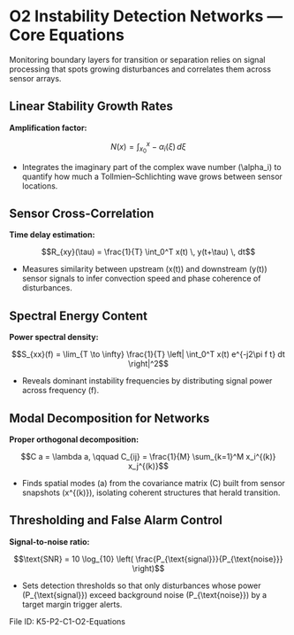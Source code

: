 # O2 Instability Detection Networks — Core Equations

Monitoring boundary layers for transition or separation relies on signal processing that spots growing disturbances and correlates them across sensor arrays.

## Linear Stability Growth Rates
**Amplification factor:**

$$N(x) = \int_{x_0}^{x} -\alpha_i(\xi) \, d\xi$$

- Integrates the imaginary part of the complex wave number \(\alpha_i\) to quantify how much a Tollmien–Schlichting wave grows between sensor locations.

## Sensor Cross-Correlation
**Time delay estimation:**

$$R_{xy}(\tau) = \frac{1}{T} \int_0^T x(t) \, y(t+\tau) \, dt$$

- Measures similarity between upstream \(x(t)\) and downstream \(y(t)\) sensor signals to infer convection speed and phase coherence of disturbances.

## Spectral Energy Content
**Power spectral density:**

$$S_{xx}(f) = \lim_{T \to \infty} \frac{1}{T} \left| \int_0^T x(t) e^{-j2\pi f t} dt \right|^2$$

- Reveals dominant instability frequencies by distributing signal power across frequency \(f\).

## Modal Decomposition for Networks
**Proper orthogonal decomposition:**

$$C a = \lambda a, \qquad C_{ij} = \frac{1}{M} \sum_{k=1}^M x_i^{(k)} x_j^{(k)}$$

- Finds spatial modes \(a\) from the covariance matrix \(C\) built from sensor snapshots \(x^{(k)}\), isolating coherent structures that herald transition.

## Thresholding and False Alarm Control
**Signal-to-noise ratio:**

$$\text{SNR} = 10 \log_{10} \left( \frac{P_{\text{signal}}}{P_{\text{noise}}} \right)$$

- Sets detection thresholds so that only disturbances whose power \(P_{\text{signal}}\) exceed background noise \(P_{\text{noise}}\) by a target margin trigger alerts.

File ID: K5-P2-C1-O2-Equations
